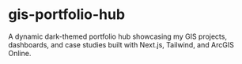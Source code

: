 # gis-portfolio-hub
A dynamic dark-themed portfolio hub showcasing my GIS projects, dashboards, and case studies built with Next.js, Tailwind, and ArcGIS Online.
